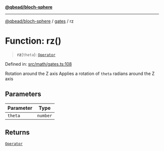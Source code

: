 [**@qbead/bloch-sphere**](../../../../index.md)

***

[@qbead/bloch-sphere](../../../../index.md) / [gates](../index.md) / rz

# Function: rz()

> **rz**(`theta`): [`Operator`](../../../../classes/Operator.md)

Defined in: [src/math/gates.ts:108](https://github.com/qbead/bloch-sphere/blob/9ff2dae0481f00679728b83f1e83d06a69a548d1/src/math/gates.ts#L108)

Rotation around the Z axis
Applies a rotation of `theta` radians around the Z axis

## Parameters

| Parameter | Type |
| ------ | ------ |
| `theta` | `number` |

## Returns

[`Operator`](../../../../classes/Operator.md)
